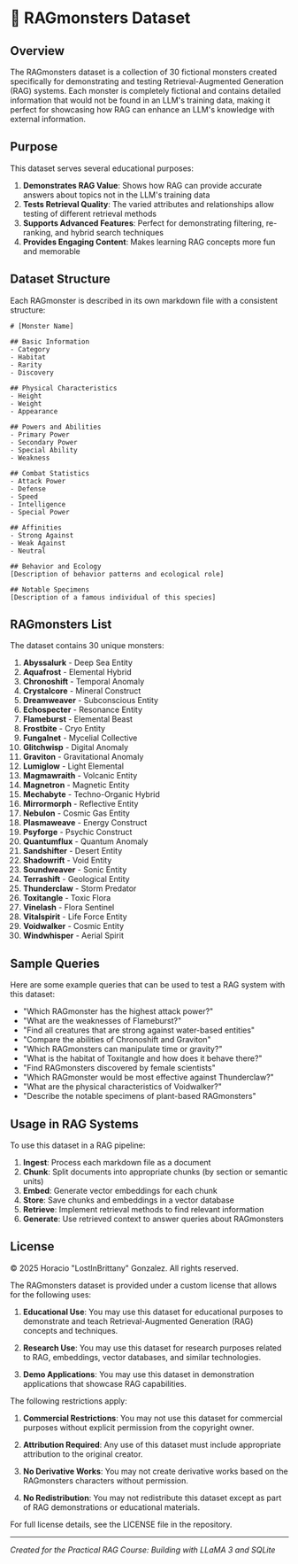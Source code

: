 # 🧩 RAGmonsters Dataset

## Overview

The RAGmonsters dataset is a collection of 30 fictional monsters created specifically for demonstrating and testing Retrieval-Augmented Generation (RAG) systems. Each monster is completely fictional and contains detailed information that would not be found in an LLM's training data, making it perfect for showcasing how RAG can enhance an LLM's knowledge with external information.

## Purpose

This dataset serves several educational purposes:

1. **Demonstrates RAG Value**: Shows how RAG can provide accurate answers about topics not in the LLM's training data
2. **Tests Retrieval Quality**: The varied attributes and relationships allow testing of different retrieval methods
3. **Supports Advanced Features**: Perfect for demonstrating filtering, re-ranking, and hybrid search techniques
4. **Provides Engaging Content**: Makes learning RAG concepts more fun and memorable

## Dataset Structure

Each RAGmonster is described in its own markdown file with a consistent structure:

```
# [Monster Name]

## Basic Information
- Category
- Habitat
- Rarity
- Discovery

## Physical Characteristics
- Height
- Weight
- Appearance

## Powers and Abilities
- Primary Power
- Secondary Power
- Special Ability
- Weakness

## Combat Statistics
- Attack Power
- Defense
- Speed
- Intelligence
- Special Power

## Affinities
- Strong Against
- Weak Against
- Neutral

## Behavior and Ecology
[Description of behavior patterns and ecological role]

## Notable Specimens
[Description of a famous individual of this species]
```

## RAGmonsters List

The dataset contains 30 unique monsters:

1. **Abyssalurk** - Deep Sea Entity
2. **Aquafrost** - Elemental Hybrid
3. **Chronoshift** - Temporal Anomaly
4. **Crystalcore** - Mineral Construct
5. **Dreamweaver** - Subconscious Entity
6. **Echospecter** - Resonance Entity
7. **Flameburst** - Elemental Beast
8. **Frostbite** - Cryo Entity
9. **Fungalnet** - Mycelial Collective
10. **Glitchwisp** - Digital Anomaly
11. **Graviton** - Gravitational Anomaly
12. **Lumiglow** - Light Elemental
13. **Magmawraith** - Volcanic Entity
14. **Magnetron** - Magnetic Entity
15. **Mechabyte** - Techno-Organic Hybrid
16. **Mirrormorph** - Reflective Entity
17. **Nebulon** - Cosmic Gas Entity
18. **Plasmaweave** - Energy Construct
19. **Psyforge** - Psychic Construct
20. **Quantumflux** - Quantum Anomaly
21. **Sandshifter** - Desert Entity
22. **Shadowrift** - Void Entity
23. **Soundweaver** - Sonic Entity
24. **Terrashift** - Geological Entity
25. **Thunderclaw** - Storm Predator
26. **Toxitangle** - Toxic Flora
27. **Vinelash** - Flora Sentinel
28. **Vitalspirit** - Life Force Entity
29. **Voidwalker** - Cosmic Entity
30. **Windwhisper** - Aerial Spirit

## Sample Queries

Here are some example queries that can be used to test a RAG system with this dataset:

- "Which RAGmonster has the highest attack power?"
- "What are the weaknesses of Flameburst?"
- "Find all creatures that are strong against water-based entities"
- "Compare the abilities of Chronoshift and Graviton"
- "Which RAGmonsters can manipulate time or gravity?"
- "What is the habitat of Toxitangle and how does it behave there?"
- "Find RAGmonsters discovered by female scientists"
- "Which RAGmonster would be most effective against Thunderclaw?"
- "What are the physical characteristics of Voidwalker?"
- "Describe the notable specimens of plant-based RAGmonsters"

## Usage in RAG Systems

To use this dataset in a RAG pipeline:

1. **Ingest**: Process each markdown file as a document
2. **Chunk**: Split documents into appropriate chunks (by section or semantic units)
3. **Embed**: Generate vector embeddings for each chunk
4. **Store**: Save chunks and embeddings in a vector database
5. **Retrieve**: Implement retrieval methods to find relevant information
6. **Generate**: Use retrieved context to answer queries about RAGmonsters

## License

© 2025 Horacio "LostInBrittany" Gonzalez. All rights reserved.

The RAGmonsters dataset is provided under a custom license that allows for the following uses:

1. **Educational Use**: You may use this dataset for educational purposes to demonstrate and teach Retrieval-Augmented Generation (RAG) concepts and techniques.

2. **Research Use**: You may use this dataset for research purposes related to RAG, embeddings, vector databases, and similar technologies.

3. **Demo Applications**: You may use this dataset in demonstration applications that showcase RAG capabilities.

The following restrictions apply:

1. **Commercial Restrictions**: You may not use this dataset for commercial purposes without explicit permission from the copyright owner.

2. **Attribution Required**: Any use of this dataset must include appropriate attribution to the original creator.

3. **No Derivative Works**: You may not create derivative works based on the RAGmonsters characters without permission.

4. **No Redistribution**: You may not redistribute this dataset except as part of RAG demonstrations or educational materials.

For full license details, see the LICENSE file in the repository.

---

*Created for the Practical RAG Course: Building with LLaMA 3 and SQLite*

